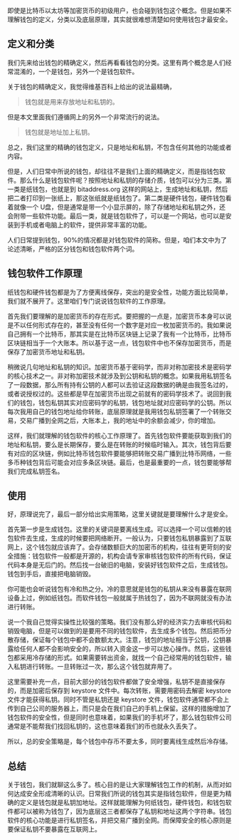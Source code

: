 即使是比特币以太坊等加密货币的初级用户，也会碰到钱包这个概念。但是如果不理解钱包的定义，分类以及底层原理，其实就很难想清楚如何使用钱包才最安全。

## 定义和分类

我们先来给出钱包的精确定义，然后再看看钱包的分类。这里有两个概念是人们经常混淆的，一个是钱包，另外一个是钱包软件。

关于钱包的精确定义，我觉得维基百科上给出的说法最精确，

> 钱包就是用来存放地址和私钥的。

但是本文里面我们遵循网上的另外一个非常流行的说法。

> 钱包就是地址加上私钥。

总之，我们这里的精确的钱包定义，只是地址和私钥，不包含任何其他的功能或者内容。

但是，人们日常中所说的钱包，却往往不是我们上面的精确定义，而是指钱包软件。那么什么是钱包软件呢？按照地址和私钥的存储介质，钱包可以分为三类。第一类是纸钱包，也就是到 bitaddress.org 这样的网站上，生成地址和私钥，然后把二者打印到一张纸上，那这张纸就是纸钱包了。第二类是硬件钱包，硬件钱包看着就像一个 U盘，但是通常是带一个小显示屏的，除了存储地址和私钥之外，还会附带一些软件功能。最后一类，就是钱包软件了，可以是一个网站，也可以是安装到手机或者电脑上的软件，提供非常丰富的功能。

人们日常提到钱包，90%的情况都是对钱包软件的简称。但是，咱们本文中为了论述清晰，严格的区分钱包和钱包软件两个词。

## 钱包软件工作原理

纸钱包和硬件钱包都是为了方便离线保存，突出的是安全性，功能方面比较简单，我们就不展开了。这里咱们专门说说钱包软件的工作原理。

首先我们要理解的是加密货币的存在形式。要把握的一点是，加密货币本身可以说是不以任何形式存在的，甚至没有任何一个数字是对应一枚加密货币的。我如果说自己拥有一个比特币，那其实是在比特币区块链上记录了我有一个比特币，比特币区块链相当于一个大账本。所以基于这一点，钱包软件中也不保存加密货币，而是保存了加密货币地址和私钥。

稍微说几句地址和私钥的知识。加密货币基于密码学，而非对称加密技术是密码学的核心技术之一。非对称加密技术就涉及到公钥和私钥的概念。如果我用私钥签名了一段数据，那么所有持有公钥的人都可以去验证这段数据的确是由我签名过的，或者说授权过的。这些都是早在加密货币出现之前就有的密码学技术了。说回到我们的钱包，钱包私钥其实对应密码学的私钥，钱包地址就对应密码学的公钥。所以每次我用自己的钱包地址给你转账，底层原理就是我用钱包私钥签署了一个转账交易，交易广播到全网之后，大账本上，我的地址中的余额会减少，你的增加。

这样，我们就理解的钱包软件的核心工作原理了。首先钱包软件要能获取到我们的地址和私钥，要么是长期保存，要么是在转账的时候临时输入。其次，钱包背后要有对应的区块链，例如比特币钱包软件要能够把转账交易广播到比特币网络，一些多币种钱包背后可能会对应多条区块链。最后，也是最重要的一点，钱包要能够帮我们完成私钥签名。

## 使用

好，原理说完了，最后一部分给出实用策略，这里关键就是要理解什么才是安全。

首先第一步是生成钱包。这里的关键词是要离线生成。可以选择一个可以信赖的钱包软件去生成，生成的时候要把网络断开。一般认为，只要钱包私钥暴露到了互联网上，这个钱包就应该弃了。会存储数额巨大的加密币的机构，往往有更苛刻的安全措施：钱包软件一般都是开源的，机构会请专家审核钱包软件的所有代码，保证代码本身是无后门的。然后找一台破旧的电脑，安装好钱包软件之后，生成钱包。钱包到手后，直接把电脑销毁。

你可能也会听说钱包有冷和热之分。冷的意思就是钱包的私钥从来没有暴露在联网设备上过，例如纸钱包。而软件钱包一般就属于热钱包了，因为不联网就没有办法进行转账。

说一个我自己觉得实操性比较强的策略。我们没有那么好的经济实力去审核代码和销毁电脑，但是可以做到的是要用不同的钱包软件，去生成多个钱包。然后把币分散存储，保证每个钱包中都不会数额太大。注意，钱包的地址相当于公钥，公钥暴露给任何人都不会影响安全的，所以转入资金这一步可以放心操作。然后，这些钱包都采用冷存储的形式。如果需要转出资金，就找一个自己经常用的钱包软件，输入私钥进行转账。一旦转账过一次，那么这个钱包就弃用了。

这里需要补充一点，目前大部分的钱包软件都做了安全增强，私钥不是直接保存的，而是加密后保存到 keystore 文件中。每次转账，需要用密码去解密 keystore 文件才能获得私钥。同时不管是私钥还是 keystore 文件，钱包软件通常都不会上传到自己公司的服务器上，而只是会在我们自己的手机上保留。这样的措施增加了钱包软件的安全性，但是同时也意味着，如果我们的手机坏了，那么钱包软件公司通常是不能帮我们找回私钥的，这也意味着我们的币也就永久丢失了。

所以，总的安全策略是，每个钱包中存币不要太多，同时要离线生成然后冷存储。

## 总结

关于钱包，我们就聊这么多了。核心目的是让大家理解钱包工作的机制，从而对如何达成安全形成清晰的认识。日常我们所说的钱包其实是指钱包软件，但是更为精确的定义是钱包就是私钥加地址。这样就能理解为何纸钱包，硬件钱包，和钱包软件都可以被称为钱包了，因为底层这三者都保存了私钥和地址这两个字符串。钱包软件的核心功能是进行私钥签名，并把交易广播到全网。而保障安全的核心原则是要保证私钥不要暴露在互联网上。
